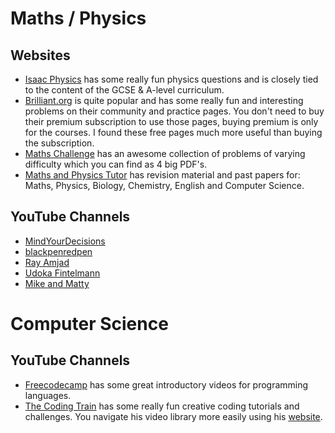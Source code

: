 # Maths / Physics

## Websites
- [Isaac Physics](https://isaacphysics.org/) has some really fun physics questions and is closely tied to the content of the GCSE & A-level curriculum.
- [Brilliant.org](https://brilliant.org) is quite popular and has some really fun and interesting problems on their community and practice pages. You don't need to buy their premium subscription to use those pages, buying premium is only for the courses. I found these free pages much more useful than buying the subscription.
- [Maths Challenge](https://mathschallenge.net/archive) has an awesome collection of problems of varying difficulty which you can find as 4 big PDF's.
- [Maths and Physics Tutor](https://www.physicsandmathstutor.com) has revision material and past papers for: Maths, Physics, Biology, Chemistry, English and Computer Science.

## YouTube Channels
- [MindYourDecisions](https://www.youtube.com/user/MindYourDecisions/videos)
- [blackpenredpen](https://www.youtube.com/c/blackpenredpen/videos)
- [Ray Amjad](https://www.youtube.com/watch?v=oqtvPubPpMY&list=PLTiA09lKvQngUUDDDO-IEsCoNXF_eWVkz)
- [Udoka Fintelmann](https://www.youtube.com/channel/UCF_3Rp65XDUbyNle_9rpwwg)
- [Mike and Matty](https://www.youtube.com/channel/UCBX_-ls-dXuhFNSWSXcHrTA)

# Computer Science

## YouTube Channels
- [Freecodecamp](https://www.youtube.com/c/Freecodecamp/videos) has some great introductory videos for programming languages.
- [The Coding Train](https://www.youtube.com/thecodingtrain/) has some really fun creative coding tutorials and challenges. You navigate his video library more easily using his [website](https://thecodingtrain.com/).
